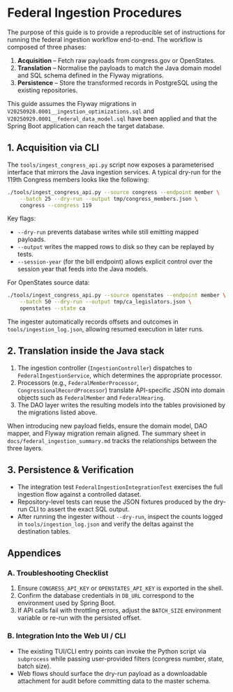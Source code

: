 # Federal Ingestion Procedures

The purpose of this guide is to provide a reproducible set of instructions for
running the federal ingestion workflow end-to-end.  The workflow is composed of
three phases:

1. **Acquisition** – Fetch raw payloads from congress.gov or OpenStates.
2. **Translation** – Normalise the payloads to match the Java domain model and
   SQL schema defined in the Flyway migrations.
3. **Persistence** – Store the transformed records in PostgreSQL using the
   existing repositories.

This guide assumes the Flyway migrations in
`V20250928.0001__ingestion_optimizations.sql` and
`V20250929.0001__federal_data_model.sql` have been applied and that the
Spring Boot application can reach the target database.

## 1. Acquisition via CLI

The `tools/ingest_congress_api.py` script now exposes a parameterised interface
that mirrors the Java ingestion services.  A typical dry-run for the 119th
Congress members looks like the following:

```bash
./tools/ingest_congress_api.py --source congress --endpoint member \
    --batch 25 --dry-run --output tmp/congress_members.json \
    congress --congress 119
```

Key flags:

* `--dry-run` prevents database writes while still emitting mapped payloads.
* `--output` writes the mapped rows to disk so they can be replayed by tests.
* `--session-year` (for the bill endpoint) allows explicit control over the
  session year that feeds into the Java models.

For OpenStates source data:

```bash
./tools/ingest_congress_api.py --source openstates --endpoint member \
    --batch 50 --dry-run --output tmp/ca_legislators.json \
    openstates --state ca
```

The ingester automatically records offsets and outcomes in
`tools/ingestion_log.json`, allowing resumed execution in later runs.

## 2. Translation inside the Java stack

1. The ingestion controller (`IngestionController`) dispatches to
   `FederalIngestionService`, which determines the appropriate processor.
2. Processors (e.g., `FederalMemberProcessor`,
   `CongressionalRecordProcessor`) translate API-specific JSON into domain
   objects such as `FederalMember` and `FederalHearing`.
3. The DAO layer writes the resulting models into the tables provisioned by the
   migrations listed above.

When introducing new payload fields, ensure the domain model, DAO mapper, and
Flyway migration remain aligned.  The summary sheet in
`docs/federal_ingestion_summary.md` tracks the relationships between the three
layers.

## 3. Persistence & Verification

* The integration test `FederalIngestionIntegrationTest` exercises the full
  ingestion flow against a controlled dataset.
* Repository-level tests can reuse the JSON fixtures produced by the dry-run
  CLI to assert the exact SQL output.
* After running the ingester without `--dry-run`, inspect the counts logged in
  `tools/ingestion_log.json` and verify the deltas against the destination
  tables.

## Appendices

### A. Troubleshooting Checklist

1. Ensure `CONGRESS_API_KEY` or `OPENSTATES_API_KEY` is exported in the shell.
2. Confirm the database credentials in `DB_URL` correspond to the environment
   used by Spring Boot.
3. If API calls fail with throttling errors, adjust the `BATCH_SIZE` environment
   variable or re-run with the persisted offset.

### B. Integration Into the Web UI / CLI

* The existing TUI/CLI entry points can invoke the Python script via `subprocess`
  while passing user-provided filters (congress number, state, batch size).
* Web flows should surface the dry-run payload as a downloadable attachment for
  audit before committing data to the master schema.

